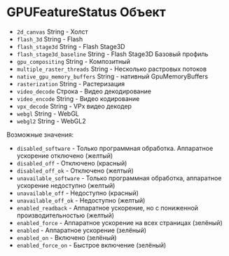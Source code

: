 # GPUFeatureStatus Объект

* `2d_canvas` String - Холст
* `flash_3d` String - Flash
* `flash_stage3d` String - Flash Stage3D
* `flash_stage3d_baseline` String - Flash Stage3D Базовый профиль
* `gpu_compositing` String - Композитный
* `multiple_raster_threads` String - Несколько растровых потоков
* `native_gpu_memory_buffers` String - нативный GpuMemoryBuffers
* `rasterization` String - Растеризация
* `video_decode` Строка - Видео декодирование
* `video_encode` String - Видео кодирование
* `vpx_decode` String - VPx видео декодер
* `webgl` String - WebGL
* `webgl2` String - WebGL2

Возможные значения:

* `disabled_software` - Только программная обработка. Аппаратное ускорение отключено (желтый)
* `disabled_off` - Отключено (красный)
* `disabled_off_ok` - Отключено (желтый)
* `unavailable_software` - Только программная обработка, аппаратное ускорение недоступно (желтый)
* `unavailable_off` - Недоступно (красный)
* `unavailable_off_ok` - Недоступно (желтый)
* `enabled_readback` - Аппаратное ускорение, но с пониженной производительностью (желтый)
* `enabled_force` - Аппаратное ускорение на всех страницах (зелёный)
* `enabled` - Аппаратное ускорение (зелёный)
* `enabled_on` - Включено (зелёный)
* `enabled_force_on` - Быстрое включение (зелёный)